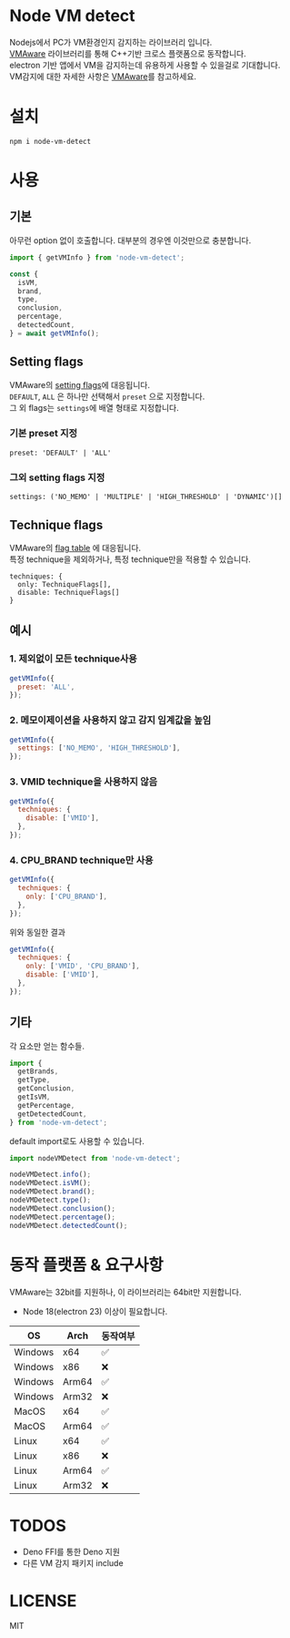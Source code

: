 # Node VM detect
Nodejs에서 PC가 VM환경인지 감지하는 라이브러리 입니다.  
[VMAware](https://github.com/kernelwernel/VMAware) 라이브러리를 통해 C++기반 크로스 플랫폼으로 동작합니다.  
electron 기반 앱에서 VM을 감지하는데 유용하게 사용할 수 있을걸로 기대합니다.  
VM감지에 대한 자세한 사항은 [VMAware](https://github.com/kernelwernel/VMAware)를 참고하세요.

# 설치
```
npm i node-vm-detect
```

# 사용
## 기본
아무런 option 없이 호출합니다. 대부분의 경우엔 이것만으로 충분합니다.
```js
import { getVMInfo } from 'node-vm-detect';

const {
  isVM,
  brand,
  type,
  conclusion,
  percentage,
  detectedCount,
} = await getVMInfo();
```
## Setting flags
VMAware의 [setting flags](https://github.com/kernelwernel/VMAware/wiki/Documentation#setting-flags)에 대응됩니다.  
`DEFAULT`, `ALL` 은 하나만 선택해서 `preset` 으로 지정합니다.  
그 외 flags는 `settings`에 배열 형태로 지정합니다.
### 기본 preset 지정
```
preset: 'DEFAULT' | 'ALL'
```
### 그외 setting flags 지정
```
settings: ('NO_MEMO' | 'MULTIPLE' | 'HIGH_THRESHOLD' | 'DYNAMIC')[]
```

## Technique flags
VMAware의 [flag table](https://github.com/kernelwernel/VMAware/wiki/Documentation#flag-table) 에 대응됩니다.  
특정 technique을 제외하거나, 특정 technique만을 적용할 수 있습니다.
```
techniques: {
  only: TechniqueFlags[],
  disable: TechniqueFlags[]
}
```

## 예시
### 1. 제외없이 모든 technique사용
```js
getVMInfo({
  preset: 'ALL',
});
```
### 2. 메모이제이션을 사용하지 않고 감지 임계값을 높임
```js
getVMInfo({
  settings: ['NO_MEMO', 'HIGH_THRESHOLD'],
});
```
### 3. VMID technique을 사용하지 않음
```js
getVMInfo({
  techniques: {
    disable: ['VMID'],
  },
});
```
### 4. CPU_BRAND technique만 사용
```js
getVMInfo({
  techniques: {
    only: ['CPU_BRAND'],
  },
});
```
위와 동일한 결과
```js
getVMInfo({
  techniques: {
    only: ['VMID', 'CPU_BRAND'],
    disable: ['VMID'],
  },
});
```

## 기타
각 요소만 얻는 함수들.
```js
import {
  getBrands,
  getType,
  getConclusion,
  getIsVM,
  getPercentage,
  getDetectedCount,
} from 'node-vm-detect';
```
default import로도 사용할 수 있습니다.
```js
import nodeVMDetect from 'node-vm-detect';

nodeVMDetect.info();
nodeVMDetect.isVM();
nodeVMDetect.brand();
nodeVMDetect.type();
nodeVMDetect.conclusion();
nodeVMDetect.percentage();
nodeVMDetect.detectedCount();
```

# 동작 플랫폼 & 요구사항
VMAware는 32bit를 지원하나, 이 라이브러리는 64bit만 지원합니다.  
* Node 18(electron 23) 이상이 필요합니다.

| OS      | Arch  | 동작여부 |
| ------- | ----- | -------- |
| Windows | x64   | ✅        |
| Windows | x86   | ❌        |
| Windows | Arm64 | ✅        |
| Windows | Arm32 | ❌        |
| MacOS   | x64   | ✅        |
| MacOS   | Arm64 | ✅        |
| Linux   | x64   | ✅        |
| Linux   | x86   | ❌        |
| Linux   | Arm64 | ✅        |
| Linux   | Arm32 | ❌        |

# TODOS
* Deno FFI를 통한 Deno 지원
* 다른 VM 감지 패키지 include

# LICENSE
MIT
